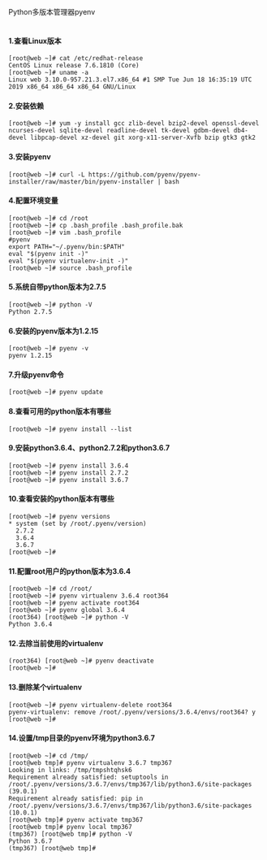 Python多版本管理器pyenv<br /><br />
                                                                        
<h4>1.查看Linux版本</h4>
<pre><code>[root@web ~]# cat /etc/redhat-release 
CentOS Linux release 7.6.1810 (Core) 
[root@web ~]# uname -a
Linux web 3.10.0-957.21.3.el7.x86_64 #1 SMP Tue Jun 18 16:35:19 UTC 2019 x86_64 x86_64 x86_64 GNU/Linux</code></pre>
<h4>2.安装依赖</h4>
<pre><code>[root@web ~]# yum -y install gcc zlib-devel bzip2-devel openssl-devel ncurses-devel sqlite-devel readline-devel tk-devel gdbm-devel db4-devel libpcap-devel xz-devel git xorg-x11-server-Xvfb bzip gtk3 gtk2</code></pre>
<h4>3.安装pyenv</h4>
<pre><code>[root@web ~]# curl -L https://github.com/pyenv/pyenv-installer/raw/master/bin/pyenv-installer | bash</code></pre>
<h4>4.配置环境变量</h4>
<pre><code>[root@web ~]# cd /root
[root@web ~]# cp .bash_profile .bash_profile.bak
[root@web ~]# vim .bash_profile
#pyenv
export PATH="~/.pyenv/bin:$PATH"
eval "$(pyenv init -)"
eval "$(pyenv virtualenv-init -)"
[root@web ~]# source .bash_profile</code></pre>
<h4>5.系统自带python版本为2.7.5</h4>
<pre><code>[root@web ~]# python -V
Python 2.7.5</code></pre>
<h4>6.安装的pyenv版本为1.2.15</h4>
<pre><code>[root@web ~]# pyenv -v
pyenv 1.2.15</code></pre>
<h4>7.升级pyenv命令</h4>
<pre><code>[root@web ~]# pyenv update</code></pre>
<h4>8.查看可用的python版本有哪些</h4>
<pre><code>[root@web ~]# pyenv install --list</code></pre>
<h4>9.安装python3.6.4、python2.7.2和python3.6.7</h4>
<pre><code>[root@web ~]# pyenv install 3.6.4
[root@web ~]# pyenv install 2.7.2
[root@web ~]# pyenv install 3.6.7</code></pre>
<h4>10.查看安装的python版本有哪些</h4>
<pre><code>[root@web ~]# pyenv versions
* system (set by /root/.pyenv/version)
  2.7.2
  3.6.4
  3.6.7
[root@web ~]#  </code></pre>
<h4>11.配置root用户的python版本为3.6.4</h4>
<pre><code>[root@web ~]# cd /root/
[root@web ~]# pyenv virtualenv 3.6.4 root364
[root@web ~]# pyenv activate root364
[root@web ~]# pyenv global 3.6.4
(root364) [root@web ~]# python -V
Python 3.6.4</code></pre>
<h4>12.去除当前使用的virtualenv</h4>
<pre><code>(root364) [root@web ~]# pyenv deactivate
[root@web ~]# </code></pre>
<h4>13.删除某个virtualenv</h4>
<pre><code>[root@web ~]# pyenv virtualenv-delete root364
pyenv-virtualenv: remove /root/.pyenv/versions/3.6.4/envs/root364? y
[root@web ~]# </code></pre>
<h4>14.设置/tmp目录的pyenv环境为python3.6.7</h4>
<pre><code>[root@web ~]# cd /tmp/
[root@web tmp]# pyenv virtualenv 3.6.7 tmp367
Looking in links: /tmp/tmpshtqhsk6
Requirement already satisfied: setuptools in /root/.pyenv/versions/3.6.7/envs/tmp367/lib/python3.6/site-packages (39.0.1)
Requirement already satisfied: pip in /root/.pyenv/versions/3.6.7/envs/tmp367/lib/python3.6/site-packages (10.0.1)
[root@web tmp]# pyenv activate tmp367
[root@web tmp]# pyenv local tmp367 
(tmp367) [root@web tmp]# python -V
Python 3.6.7
(tmp367) [root@web tmp]# </code></pre>

                                                            